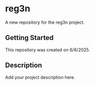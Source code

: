 # reg3n

A new repository for the reg3n project.

## Getting Started

This repository was created on 6/6/2025.

## Description

Add your project description here.